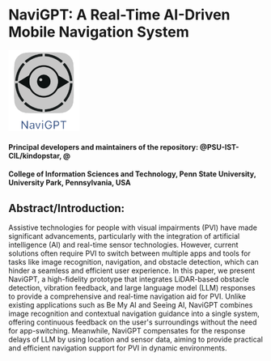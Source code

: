 # NaviGPT: A Real-Time AI-Driven Mobile Navigation System

<img src="Logo-NaviGPT.png" height="160px" width="140px" />

#### Principal developers and maintainers of the repository: @PSU-IST-CIL/kindopstar, @ 

#### College of Information Sciences and Technology, Penn State University, University Park, Pennsylvania, USA

## Abstract/Introduction:
Assistive technologies for people with visual impairments (PVI) have made significant advancements, particularly with the integration of artificial intelligence (AI) and real-time sensor technologies. However, current solutions often require PVI to switch between multiple apps and tools for tasks like image recognition, navigation, and obstacle detection, which can hinder a seamless and efficient user experience. In this paper, we present NaviGPT, a high-fidelity prototype that integrates LiDAR-based obstacle detection, vibration feedback, and large language model (LLM) responses to provide a comprehensive and real-time navigation aid for PVI. Unlike existing applications such as Be My AI and Seeing AI, NaviGPT combines image recognition and contextual navigation guidance into a single system, offering continuous feedback on the user's surroundings without the need for app-switching. Meanwhile, NaviGPT compensates for the response delays of LLM by using location and sensor data, aiming to provide practical and efficient navigation support for PVI in dynamic environments.
